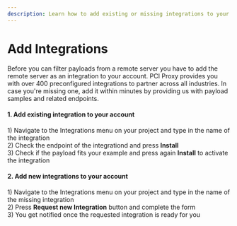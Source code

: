 ```yaml
---
description: Learn how to add existing or missing integrations to your project.
---
```


# Add Integrations

Before you can filter payloads from a remote server you have to add the remote server as an integration to your account. PCI Proxy provides you with over 400 preconfigured integrations to partner across all industries. In case you're missing one, add it within minutes by providing us with payload samples and related endpoints. 

#### 1. Add existing integration to your account

1\) Navigate to the Integrations menu on your project and type in the name of the integration  
2\) Check the endpoint of the integrationd and press **Install**  
3\) Check if the payload fits your example and press again **Install** to activate the integration

#### 2. Add new integrations to your account

1\) Navigate to the Integrations menu on your project and type in the name of the missing integration  
2\) Press **Request new Integration** button and complete the form  
3\) You get notified once the requested integration is ready for you

